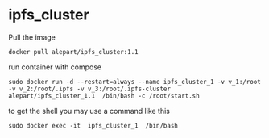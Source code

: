 # ipfs_cluster

Pull the image
```
docker pull alepart/ipfs_cluster:1.1
```
run container with compose
```
sudo docker run -d --restart=always --name ipfs_cluster_1 -v v_1:/root -v v_2:/root/.ipfs -v v_3:/root/.ipfs-cluster  alepart/ipfs_cluster_1.1  /bin/bash -c /root/start.sh

```

to get the shell you may use a command like this
```
sudo docker exec -it  ipfs_cluster_1  /bin/bash
```
